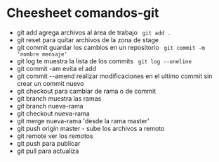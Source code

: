 # Cheesheet comandos-git
 * git add agrega archivos al área de trabajo
`` git add .``
* git reset para quitar archivos de la zona de stage
* git commit guardar los cambios en un repositorio
`` git commit -m 'nombre mensaje'``
* git log te muestra la lista de los commits
`` git log --oneline``
* git commit -am evita el add
* git commit --amend realizar modificaciones en el ultimo commit sin crear un commit nuevo
* git checkout para cambiar de rama o de commit
* git branch muestra las ramas
* git branch nueva-rama
* git checkout nueva-rama
* git merge nueva-rama 'desde la rama master'
* git push origin master - sube los archivos a remoto
* git remote ver los remotos
* git push para publicar
* git pull para actualiza
